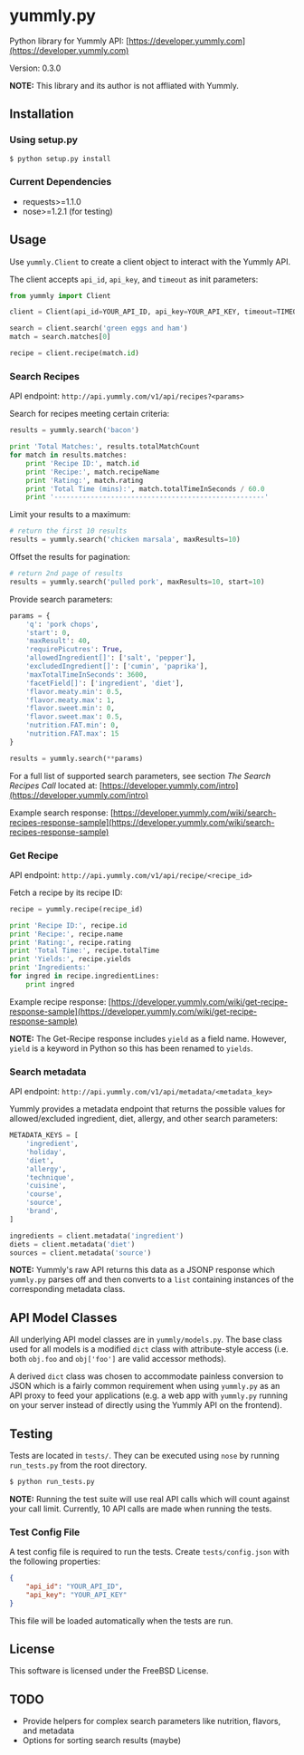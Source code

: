 # yummly.py

Python library for Yummly API: [https://developer.yummly.com](https://developer.yummly.com)

Version: 0.3.0

**NOTE:** This library and its author is not affliated with Yummly.

## Installation

### Using setup.py

```bash
$ python setup.py install
```

### Current Dependencies

- requests>=1.1.0
- nose>=1.2.1 (for testing)

## Usage

Use `yummly.Client` to create a client object to interact with the Yummly API.

The client accepts `api_id`, `api_key`, and `timeout` as init parameters:

```python
from yummly import Client

client = Client(api_id=YOUR_API_ID, api_key=YOUR_API_KEY, timeout=TIMEOUT)

search = client.search('green eggs and ham')
match = search.matches[0]

recipe = client.recipe(match.id)
```

### Search Recipes

API endpoint: `http://api.yummly.com/v1/api/recipes?<params>`

Search for recipes meeting certain criteria:

```python
results = yummly.search('bacon')

print 'Total Matches:', results.totalMatchCount
for match in results.matches:
    print 'Recipe ID:', match.id
    print 'Recipe:', match.recipeName
    print 'Rating:', match.rating
    print 'Total Time (mins):', match.totalTimeInSeconds / 60.0
    print '----------------------------------------------------'
```

Limit your results to a maximum:

```python
# return the first 10 results
results = yummly.search('chicken marsala', maxResults=10)
```

Offset the results for pagination:

```python
# return 2nd page of results
results = yummly.search('pulled pork', maxResults=10, start=10)
```

Provide search parameters:

```python
params = {
    'q': 'pork chops',
    'start': 0,
    'maxResult': 40,
    'requirePicutres': True,
    'allowedIngredient[]': ['salt', 'pepper'],
    'excludedIngredient[]': ['cumin', 'paprika'],
    'maxTotalTimeInSeconds': 3600,
    'facetField[]': ['ingredient', 'diet'],
    'flavor.meaty.min': 0.5,
    'flavor.meaty.max': 1,
    'flavor.sweet.min': 0,
    'flavor.sweet.max': 0.5,
    'nutrition.FAT.min': 0,
    'nutrition.FAT.max': 15
}

results = yummly.search(**params)
```

For a full list of supported search parameters, see section _The Search Recipes Call_ located at: [https://developer.yummly.com/intro](https://developer.yummly.com/intro)

Example search response: [https://developer.yummly.com/wiki/search-recipes-response-sample](https://developer.yummly.com/wiki/search-recipes-response-sample)

### Get Recipe

API endpoint: `http://api.yummly.com/v1/api/recipe/<recipe_id>`

Fetch a recipe by its recipe ID:

```python
recipe = yummly.recipe(recipe_id)

print 'Recipe ID:', recipe.id
print 'Recipe:', recipe.name
print 'Rating:', recipe.rating
print 'Total Time:', recipe.totalTime
print 'Yields:', recipe.yields
print 'Ingredients:'
for ingred in recipe.ingredientLines:
    print ingred
```

Example recipe response: [https://developer.yummly.com/wiki/get-recipe-response-sample](https://developer.yummly.com/wiki/get-recipe-response-sample)

**NOTE:** The Get-Recipe response includes `yield` as a field name. However, `yield` is a keyword in Python so this has been renamed to `yields`.

### Search metadata

API endpoint: `http://api.yummly.com/v1/api/metadata/<metadata_key>`

Yummly provides a metadata endpoint that returns the possible values for allowed/excluded ingredient, diet, allergy, and other search parameters:

```python
METADATA_KEYS = [
    'ingredient',
    'holiday',
    'diet',
    'allergy',
    'technique',
    'cuisine',
    'course',
    'source',
    'brand',
]

ingredients = client.metadata('ingredient')
diets = client.metadata('diet')
sources = client.metadata('source')
```

**NOTE:** Yummly's raw API returns this data as a JSONP response which `yummly.py` parses off and then converts to a `list` containing instances of the corresponding metadata class.

## API Model Classes

All underlying API model classes are in `yummly/models.py`. The base class used for all models is a modified `dict` class with attribute-style access (i.e. both `obj.foo` and `obj['foo']` are valid accessor methods).

A derived `dict` class was chosen to accommodate painless conversion to JSON which is a fairly common requirement when using `yummly.py` as an API proxy to feed your applications (e.g. a web app with `yummly.py` running on your server instead of directly using the Yummly API on the frontend).

## Testing

Tests are located in `tests/`. They can be executed using `nose` by running `run_tests.py` from the root directory.

```bash
$ python run_tests.py
```

**NOTE:** Running the test suite will use real API calls which will count against your call limit. Currently, 10 API calls are made when running the tests.

### Test Config File

A test config file is required to run the tests. Create `tests/config.json` with the following properties:

```json
{
    "api_id": "YOUR_API_ID",
    "api_key": "YOUR_API_KEY"
}
```

This file will be loaded automatically when the tests are run.

## License

This software is licensed under the FreeBSD License.

## TODO

- Provide helpers for complex search parameters like nutrition, flavors, and metadata
- Options for sorting search results (maybe)
